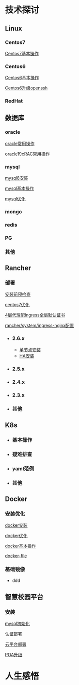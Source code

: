 #  技术探讨 
##  Linux 

   ### Centos7
  [Centos7基本操作](centos/centos7基本操作.md)

   ### Centos6
  [Centos6基本操作](centos/centos6基本操作.md)

  [Centos6升级openssh](centos/centos6升级openssh.md)

   ###  RedHat

## 数据库 
  ### oracle
  [oracle常用操作](db/oracle常用操作.md)

  [oracle19cRAC常用操作](db/oracle19cRAC常用操作.md)

  ### mysql

  [mysql8安装](db/mysql8安装.md)

  [mysql基本操作](db/mysql基本操作.md)

  [mysql优化](db/mysql优化.md)

  ### mongo
  ### redis
  ### PG
  ### 其他

## Rancher ## 
  ### 部署

  [安装前预检查](rancher/安装前预检查.md)

  [centos7优化](rancher/centos7优化.md)

  [4层代理配Ingress全局默认证书](rancher/4layer-ingress.md)

  [rancher/system/ingress-nginx配置](rancher/ingress-nginx.md)





- ### 2.6.x

  - [单节点安装](rancher/2.6单节点安装.md)
  - [HA安装](rancher/2.6HA安装.md)

- ### 2.5.x

- ### 2.4.x

- ### 2.3.x

- ### 其他

## K8s ## 
- ### 基本操作
- ### 疑难排查
- ### yaml范例
- ### 其他

## Docker ## 
 ### 安装优化

  [docker安装](docker/docker安装.md)

  [docker优化](docker/docker优化.md)

  [docker基本操作](docker/docker基本操作.md)

  [docker-file](docker/docker-file.md)


 ### 基础镜像

- ddd 

## 智慧校园平台 ## 

### 安装

  [mysql初始化](zhxy/mysql初始化.md)

  [认证部署](zhxy/认证部署.md)

  [云平台部署](zhxy/云平台部署.md)

 [POA升级](zhxy/POA升级.md)

# 人生感悟 #
